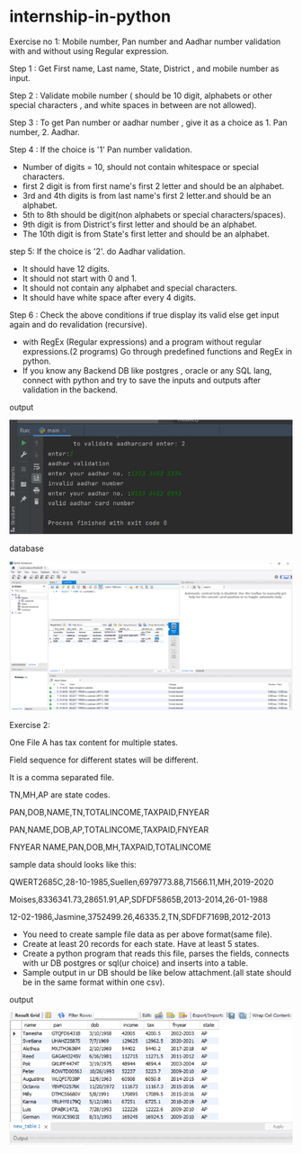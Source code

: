 # internship-in-python
Exercise no 1:
Mobile number,  Pan number and Aadhar number validation with and without using Regular expression.

<p>Step 1 : Get  First name, Last name, State, District , and mobile number as input.</p>
<p>Step 2 : Validate mobile number ( should be 10 digit, alphabets or other special characters , and white spaces in between are not allowed).</p>
<p>Step 3 : To get Pan number or aadhar number , give it as a choice as 1. Pan number, 2. Aadhar.</p>
<p>Step 4 : If the choice is '1'  Pan number validation.
                   <ul>
                   <li>Number of digits = 10, should not contain whitespace or special characters.</li>
                   <li>first 2 digit is from first name's first 2 letter and should be an alphabet.</li>
                   <li>3rd and 4th digits is from last name's first 2 letter.and should be  an alphabet.</li>
                   <li>5th to 8th should be digit(non alphabets or special characters/spaces).</li>
                   <li>9th digit is from District's first letter and  should be an alphabet.</li>
                   <li>The 10th digit is from State's first letter and should be an alphabet.</li>
                   </ul></p>
<p>step 5: If the choice is '2'. do Aadhar validation.
                  <ul>
                  <li>It should have 12 digits.</li>
                  <li>It should not start with 0 and 1.</li>
                  <li>It should not contain any alphabet and special characters.</li>
                  <li>It should have white space after every 4 digits.</li>
                  </ul></p>
<p>Step 6 : Check the above conditions if true display its valid else get input again and do revalidation (recursive).</p>

- with RegEx (Regular expressions) and a program without regular expressions.(2 programs)  Go through predefined functions and RegEx in python.
- If you know any Backend DB like postgres , oracle or any SQL lang, connect with python and  try to save the inputs and outputs after validation in the backend. 

output

<img src="images/exercise1output.png"> 

database

<img src="images/db_exe1.png">

Exercise 2:
<p>One File A has tax content for multiple states.
<p>Field sequence for different states will be different.
<p>It is a comma separated file.
<p>TN,MH,AP are state codes.
<p>PAN,DOB,NAME,TN,TOTALINCOME,TAXPAID,FNYEAR
<p>PAN,NAME,DOB,AP,TOTALINCOME,TAXPAID,FNYEAR
<p>FNYEAR  NAME,PAN,DOB,MH,TAXPAID,TOTALINCOME

<p>sample data should looks like this:

<p>QWERT2685C,28-10-1985,Suellen,6979773.88,71566.11,MH,2019-2020

<p>Moises,8336341.73,28651.91,AP,SDFDF5865B,2013-2014,26-01-1988

<p>12-02-1986,Jasmine,3752499.26,46335.2,TN,SDFDF7169B,2012-2013


- You need to create sample file data as per above format(same file).
- Create at least 20 records for each state. Have at least 5 states.
- Create a python program that reads this file, parses the fields, connects with ur DB postgres or sql(ur choice)  and inserts into a table.
- Sample output in ur DB should be like below attachment.(all state should be in the same format within one csv).

output
        
<img src="images/exe2_output.png">
